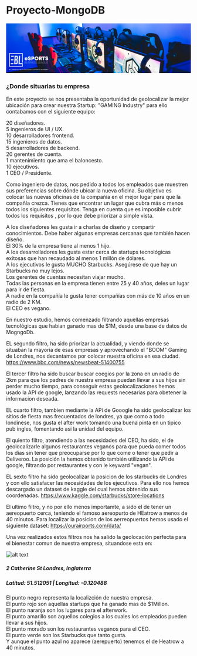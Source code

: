 # Proyecto-MongoDB

![alt text](https://github.com/Bersuan/Proyecto-MongoDB/blob/master/input/portada-esports.jpg)

### ¿Donde situarias tu empresa

En este proyecto se nos presentaba la oportunidad de geolocalizar la mejor ubicación para crear nuestra Startup: "GAMING Industry" para ello contabamos con el siguiente equipo:

20 diseñadores.\
5 ingenieros de UI / UX.\
10 desarrolladores frontend.\
15 ingenieros de datos.\
5 desarrolladores de backend.\
20 gerentes de cuenta.\
1 mantenimiento que ama el baloncesto.\
10 ejecutivos.\
1 CEO / Presidente.

Como ingeniero de datos, nos pedido a todos los empleados que muestren sus preferencias sobre dónde ubicar la nueva oficina. Su objetivo es colocar las nuevas oficinas de la compañía en el mejor lugar para que la compañía crezca. Tienes que encontrar un lugar que cubra más o menos todos los siguientes requisitos. Tenga en cuenta que es imposible cubrir todos los requisitos , por lo que debe priorizar a simple vista.

A los diseñadores les gusta ir a charlas de diseño y compartir conocimientos. Debe haber algunas empresas cercanas que también hacen diseño.\
El 30% de la empresa tiene al menos 1 hijo.\
A los desarrolladores les gusta estar cerca de startups tecnológicas exitosas que han recaudado al menos 1 millón de dólares.\
A los ejecutivos le gusta MUCHO Starbucks. Asegúrese de que hay un Starbucks no muy lejos.\
Los gerentes de cuentas necesitan viajar mucho.\
Todas las personas en la empresa tienen entre 25 y 40 años, deles un lugar para ir de fiesta.\
A nadie en la compañía le gusta tener compañías con más de 10 años en un radio de 2 KM.\
El CEO es vegano.

En nuestro estudio, hemos comenzado filtrando aquellas empresas tecnológicas que habian ganado mas de $1M, desde una base de datos de MogngoDb.

EL segundo filtro, ha sido priorizar la actualidad, y viendo donde se situaban la mayoria de esas empresas y aprovechando el "BOOM" Gaming de Londres, nos decantamos por colocar nuestra oficina en esa ciudad.
https://www.bbc.com/news/newsbeat-51400755

El tercer filtro ha sido buscar buscar coegios por la zona en un radio de 2km para que los padres de nuestra empresa puedan llevar a sus hijos sin perder mucho tiempo, para conseguir estas geolocalizaciones hemos usado la API de google, lanzando las requests necesarias para obetener la informacion deseada.

EL cuarto filtro, tambien mediante la APi de Gooogle ha sido geolocalizar los sitios de fiesta mas frecuentados de londres, ya que como a todo londinese, nos gusta el after work tomando una buena pinta en un tipico pub ingles, fomentando asi la unidad del equipo.

El quiento filtro, atendiendo a las necesidades del CEO, ha sido, el de geolocalizarle algunos restaurantes veganos para que pueda comer todos los dias sin tener que preocuparse por lo que come o tener que pedir a Deliveroo. La posición la hemos obtenido también utilizando la APi de google, filtrando por restaurantes y con le keyward "vegan".

EL sexto filtro ha sido geolocalizar la posicion de los starbucks de Londres y con ello satisfacer las necesidades de los ejecutivos. Para ello nos hemos descargado un dataset de kaggle del cual hemos obtenido sus coordenadas. https://www.kaggle.com/starbucks/store-locations

El ultimo filtro, y no por ello menos importamte, a sido el de tener un aereopuerto cerca, teniendo el famoso aereopurto de HEatrow a menos de 40 minutos. Para localizar la posicion de los aerreopuertos hemos usado el siguiente dataset: https://ourairports.com/data/

Una vez realizados estos filtros nos ha salido la geolocación perfecta para el bienestar comun de nuestra empresa, situandose esta en: 

![alt text](https://github.com/Bersuan/Proyecto-MongoDB/blob/master/input/Mapa-Geolocalizaci%C3%B3n.png)

##### 2 Catherine St Londres, Inglaterra
##### Latitud: 51.512051 | Longitud: -0.120488

El punto negro representa la localizción de nuestra empresa.\
El punto rojo son aquellas startups que ha ganado mas de $1Millon.\
El punto naranja son los lugares para el afterwork.\
El punto amarillo son aquellos colegios a los cuales los empleados pueden llevar a sus hijos.\
El punto morado son los restaurantes veganos para el CEO.\
El punto verde son los Starbucks que tanto gusta.\
Y aunque el punto azul no aparece (aerepuerto) tenemos el de Heatrow a 40 minutos.





